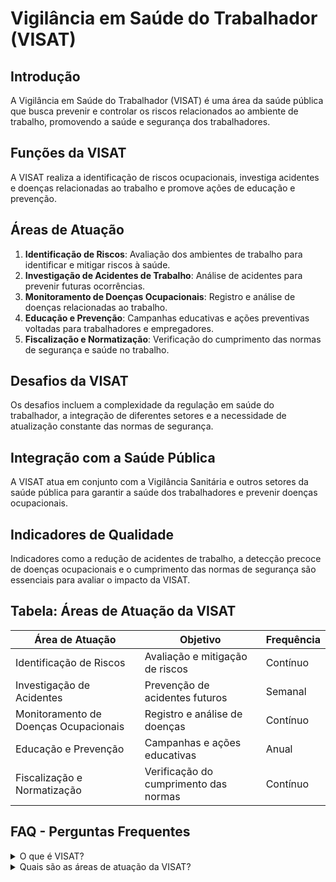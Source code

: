 
# Vigilância em Saúde do Trabalhador (VISAT)

## Introdução
A Vigilância em Saúde do Trabalhador (VISAT) é uma área da saúde pública que busca prevenir e controlar os riscos relacionados ao ambiente de trabalho, promovendo a saúde e segurança dos trabalhadores.

## Funções da VISAT
A VISAT realiza a identificação de riscos ocupacionais, investiga acidentes e doenças relacionadas ao trabalho e promove ações de educação e prevenção.

## Áreas de Atuação
1. **Identificação de Riscos**: Avaliação dos ambientes de trabalho para identificar e mitigar riscos à saúde.
2. **Investigação de Acidentes de Trabalho**: Análise de acidentes para prevenir futuras ocorrências.
3. **Monitoramento de Doenças Ocupacionais**: Registro e análise de doenças relacionadas ao trabalho.
4. **Educação e Prevenção**: Campanhas educativas e ações preventivas voltadas para trabalhadores e empregadores.
5. **Fiscalização e Normatização**: Verificação do cumprimento das normas de segurança e saúde no trabalho.

## Desafios da VISAT
Os desafios incluem a complexidade da regulação em saúde do trabalhador, a integração de diferentes setores e a necessidade de atualização constante das normas de segurança.

## Integração com a Saúde Pública
A VISAT atua em conjunto com a Vigilância Sanitária e outros setores da saúde pública para garantir a saúde dos trabalhadores e prevenir doenças ocupacionais.

## Indicadores de Qualidade
Indicadores como a redução de acidentes de trabalho, a detecção precoce de doenças ocupacionais e o cumprimento das normas de segurança são essenciais para avaliar o impacto da VISAT.

## Tabela: Áreas de Atuação da VISAT
| Área de Atuação                  | Objetivo                                 | Frequência |
|----------------------------------|------------------------------------------|------------|
| Identificação de Riscos           | Avaliação e mitigação de riscos          | Contínuo   |
| Investigação de Acidentes         | Prevenção de acidentes futuros           | Semanal    |
| Monitoramento de Doenças Ocupacionais | Registro e análise de doenças      | Contínuo   |
| Educação e Prevenção              | Campanhas e ações educativas             | Anual      |
| Fiscalização e Normatização       | Verificação do cumprimento das normas    | Contínuo   |

## FAQ - Perguntas Frequentes

<details>
<summary>O que é VISAT?</summary>
A VISAT é a Vigilância em Saúde do Trabalhador, que visa identificar, prevenir e controlar os riscos relacionados ao ambiente de trabalho, garantindo a saúde e segurança dos trabalhadores.
</details>

<details>
<summary>Quais são as áreas de atuação da VISAT?</summary>
As principais áreas incluem a identificação de riscos, investigação de acidentes de trabalho, monitoramento de doenças ocupacionais, educação e prevenção, e fiscalização e normatização.
</details>
